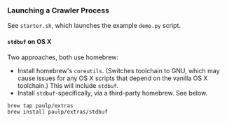 ### Launching a Crawler Process

See `starter.sh`, which launches the example `demo.py` script.

#### `stdbuf` on OS X

Two approaches, both use homebrew:

* Install homebrew's `coreutils`. (Switches toolchain to GNU, which may cause issues for any OS X scripts that depend on the vanilla OS X toolchain.) This will include `stdbuf`.
* Install `stdbuf`-specifically, via a third-party homebrew. See below.

```
brew tap paulp/extras
brew install paulp/extras/stdbuf
```